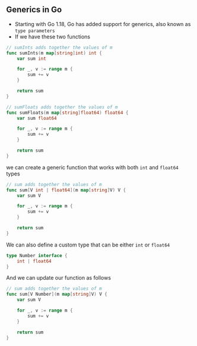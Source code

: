 ## Generics in Go
- Starting with Go 1.18, Go has added support for generics, also known as `type parameters`
- If we have these two functions
```go
// sumInts adds together the values of m
func sumInts(m map[string]int) int {
	var sum int

	for _, v := range m {
		sum += v
	}

	return sum
}

// sumFloats adds together the values of m
func sumFloats(m map[string]float64) float64 {
	var sum float64

	for _, v := range m {
		sum += v
	}

	return sum
}
```
we can create a generic function that works with both `int` and `float64` types
```go
// sum adds together the values of m
func sum[V int | float64](m map[string]V) V {
    var sum V

    for _, v := range m {
        sum += v
    }

    return sum
}
```
We can also define a custom type that can be either `int` or `float64`
```go
type Number interface {
    int | float64
}
```
And we can update our function as follows
```go
// sum adds together the values of m
func sum[V Number](m map[string]V) V {
    var sum V

    for _, v := range m {
        sum += v
    }

    return sum
}
```
